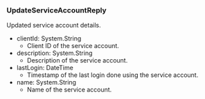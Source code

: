 ### UpdateServiceAccountReply
Updated service account details.

- clientId: System.String
  - Client ID of the service account.
- description: System.String
  - Description of the service account.
- lastLogin: DateTime
  - Timestamp of the last login done using the service account.
- name: System.String
  - Name of the service account.
